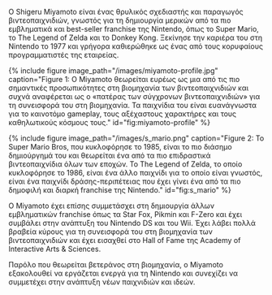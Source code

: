 Ο Shigeru Miyamoto είναι ένας θρυλικός σχεδιαστής και παραγωγός 
βιντεοπαιχνιδιών, γνωστός για τη δημιουργία μερικών από τα πιο εμβληματικά 
και best-seller franchise της Nintendo, όπως το Super Mario, το The Legend 
of Zelda και το Donkey Kong. Ξεκίνησε την καριέρα του στη Nintendo το 1977 
και γρήγορα καθιερώθηκε ως ένας από τους κορυφαίους προγραμματιστές της εταιρείας.

{% include figure image_path="/images/miyamoto-profile.jpg" caption="Figure 1: Ο Miyamoto θεωρείται ευρέως ως μια από τις πιο σημαντικές προσωπικότητες στη βιομηχανία των βιντεοπαιχνιδιών και συχνά αναφέρεται ως ο «πατέρας των σύγχρονων βιντεοπαιχνιδιών» για τη συνεισφορά του στη βιομηχανία. Τα παιχνίδια του είναι ευανάγνωστα για το καινοτόμο gameplay, τους αξέχαστους χαρακτήρες και τους καθηλωτικούς κόσμους τους." id="fig:miyamoto-profile" %}

{% include figure image_path="/images/s_mario.png" caption="Figure 2: Το Super Mario Bros, που κυκλοφόρησε το 1985, είναι το πιο διάσημο δημιούργημά του και θεωρείται ένα από τα πιο επιδραστικά βιντεοπαιχνίδια όλων των εποχών. Το The Legend of Zelda, το οποίο κυκλοφόρησε το 1986, είναι ένα άλλο παιχνίδι για το οποίο είναι γνωστός, είναι ένα παιχνίδι δράσης-περιπέτειας που έχει γίνει ένα από τα πιο δημοφιλή και διαρκή franchise της Nintendo." id="fig:s_mario" %}

Ο Miyamoto έχει επίσης συμμετάσχει στη δημιουργία άλλων εμβληματικών franchise όπως 
τα Star Fox, Pikmin και F-Zero και έχει συμβάλει στην ανάπτυξη του Nintendo DS και του 
Wii. Έχει λάβει πολλά βραβεία κύρους για τη συνεισφορά του στη βιομηχανία των βιντεοπαιχνιδιών 
και έχει εισαχθεί στο Hall of Fame της Academy of Interactive Arts & Sciences.

Παρόλο που θεωρείται βετεράνος στη βιομηχανία, ο Miyamoto εξακολουθεί να εργάζεται ενεργά για τη 
Nintendo και συνεχίζει να συμμετέχει στην ανάπτυξη νέων παιχνιδιών και ιδεών.

[^1]: fig:miyamoto-profile

[^2]: fig:s_mario
